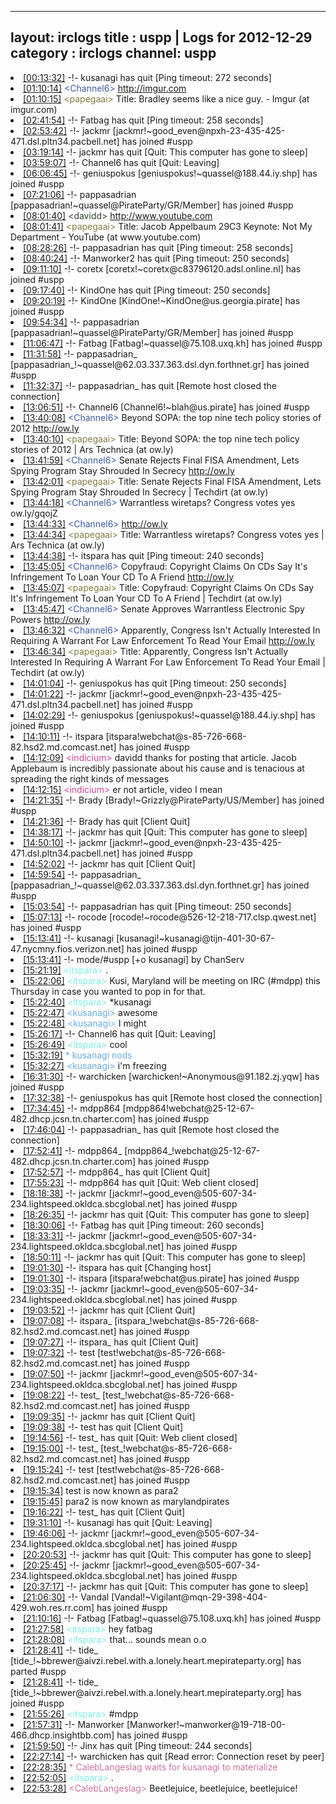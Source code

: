 
---
layout: irclogs
title : uspp | Logs for 2012-12-29
category : irclogs
channel: uspp
---
<li class="logitem"><a href="#00:13:32" name="00:13:32" class="time">[00:13:32]</a> -!- <span class="quit">kusanagi</span> has quit [Ping timeout: 272 seconds] </li>
<li class="logitem"><a href="#01:10:14" name="01:10:14" class="time">[01:10:14]</a> <span class="person" style="color:#3d5ba0">&lt;Channel6&gt;</span> <a href="http://imgur.com/gallery/GN5bh" target="_blank">http://imgur.com</a> </li>
<li class="logitem"><a href="#01:10:15" name="01:10:15" class="time">[01:10:15]</a> <span class="person" style="color:#817e41">&lt;papegaai&gt;</span> Title: Bradley seems like a nice guy. - Imgur (at imgur.com) </li>
<li class="logitem"><a href="#02:41:54" name="02:41:54" class="time">[02:41:54]</a> -!- <span class="quit">Fatbag</span> has quit [Ping timeout: 258 seconds] </li>
<li class="logitem"><a href="#02:53:42" name="02:53:42" class="time">[02:53:42]</a> -!- <span class="join">jackmr</span> [jackmr!~good_even@npxh-23-435-425-471.dsl.pltn34.pacbell.net] has joined #uspp </li>
<li class="logitem"><a href="#03:19:14" name="03:19:14" class="time">[03:19:14]</a> -!- <span class="quit">jackmr</span> has quit [Quit: This computer has gone to sleep] </li>
<li class="logitem"><a href="#03:59:07" name="03:59:07" class="time">[03:59:07]</a> -!- <span class="quit">Channel6</span> has quit [Quit: Leaving] </li>
<li class="logitem"><a href="#06:06:45" name="06:06:45" class="time">[06:06:45]</a> -!- <span class="join">geniuspokus</span> [geniuspokus!~quassel@188.44.iy.shp] has joined #uspp </li>
<li class="logitem"><a href="#07:21:06" name="07:21:06" class="time">[07:21:06]</a> -!- <span class="join">pappasadrian</span> [pappasadrian!~quassel@PirateParty/GR/Member] has joined #uspp </li>
<li class="logitem"><a href="#08:01:40" name="08:01:40" class="time">[08:01:40]</a> <span class="person" style="color:#2d3f2f">&lt;davidd&gt;</span> <a href="http://www.youtube.com/watch?v=QNsePZj_Yks&amp;feature=share&amp;list=FLglZ5lXxOpxFF281h6WBj3g" target="_blank">http://www.youtube.com</a> </li>
<li class="logitem"><a href="#08:01:41" name="08:01:41" class="time">[08:01:41]</a> <span class="person" style="color:#817e41">&lt;papegaai&gt;</span> Title: Jacob Appelbaum 29C3 Keynote: Not My Department - YouTube (at www.youtube.com) </li>
<li class="logitem"><a href="#08:28:26" name="08:28:26" class="time">[08:28:26]</a> -!- <span class="quit">pappasadrian</span> has quit [Ping timeout: 258 seconds] </li>
<li class="logitem"><a href="#08:40:24" name="08:40:24" class="time">[08:40:24]</a> -!- <span class="quit">Manworker2</span> has quit [Ping timeout: 250 seconds] </li>
<li class="logitem"><a href="#09:11:10" name="09:11:10" class="time">[09:11:10]</a> -!- <span class="join">coretx</span> [coretx!~coretx@c83796120.adsl.online.nl] has joined #uspp </li>
<li class="logitem"><a href="#09:17:40" name="09:17:40" class="time">[09:17:40]</a> -!- <span class="quit">KindOne</span> has quit [Ping timeout: 250 seconds] </li>
<li class="logitem"><a href="#09:20:19" name="09:20:19" class="time">[09:20:19]</a> -!- <span class="join">KindOne</span> [KindOne!~KindOne@us.georgia.pirate] has joined #uspp </li>
<li class="logitem"><a href="#09:54:34" name="09:54:34" class="time">[09:54:34]</a> -!- <span class="join">pappasadrian</span> [pappasadrian!~quassel@PirateParty/GR/Member] has joined #uspp </li>
<li class="logitem"><a href="#11:06:47" name="11:06:47" class="time">[11:06:47]</a> -!- <span class="join">Fatbag</span> [Fatbag!~quassel@75.108.uxq.kh] has joined #uspp </li>
<li class="logitem"><a href="#11:31:58" name="11:31:58" class="time">[11:31:58]</a> -!- <span class="join">pappasadrian_</span> [pappasadrian_!~quassel@62.03.337.363.dsl.dyn.forthnet.gr] has joined #uspp </li>
<li class="logitem"><a href="#11:32:37" name="11:32:37" class="time">[11:32:37]</a> -!- <span class="quit">pappasadrian_</span> has quit [Remote host closed the connection] </li>
<li class="logitem"><a href="#13:06:51" name="13:06:51" class="time">[13:06:51]</a> -!- <span class="join">Channel6</span> [Channel6!~blah@us.pirate] has joined #uspp </li>
<li class="logitem"><a href="#13:40:08" name="13:40:08" class="time">[13:40:08]</a> <span class="person" style="color:#3d5ba0">&lt;Channel6&gt;</span> Beyond SOPA: the top nine tech policy stories of 2012 <a href="http://ow.ly/gqobQ" target="_blank">http://ow.ly</a> </li>
<li class="logitem"><a href="#13:40:10" name="13:40:10" class="time">[13:40:10]</a> <span class="person" style="color:#817e41">&lt;papegaai&gt;</span> Title: Beyond SOPA: the top nine tech policy stories of 2012 | Ars Technica (at ow.ly) </li>
<li class="logitem"><a href="#13:41:59" name="13:41:59" class="time">[13:41:59]</a> <span class="person" style="color:#3d5ba0">&lt;Channel6&gt;</span> Senate Rejects Final FISA Amendment, Lets Spying Program Stay Shrouded In Secrecy <a href="http://ow.ly/gqogD" target="_blank">http://ow.ly</a> </li>
<li class="logitem"><a href="#13:42:01" name="13:42:01" class="time">[13:42:01]</a> <span class="person" style="color:#817e41">&lt;papegaai&gt;</span> Title: Senate Rejects Final FISA Amendment, Lets Spying Program Stay Shrouded In Secrecy | Techdirt (at ow.ly) </li>
<li class="logitem"><a href="#13:44:18" name="13:44:18" class="time">[13:44:18]</a> <span class="person" style="color:#3d5ba0">&lt;Channel6&gt;</span> Warrantless wiretaps? Congress votes yes ow.ly/gqojZ </li>
<li class="logitem"><a href="#13:44:33" name="13:44:33" class="time">[13:44:33]</a> <span class="person" style="color:#3d5ba0">&lt;Channel6&gt;</span> <a href="http://ow.ly/gqojZ" target="_blank">http://ow.ly</a> </li>
<li class="logitem"><a href="#13:44:34" name="13:44:34" class="time">[13:44:34]</a> <span class="person" style="color:#817e41">&lt;papegaai&gt;</span> Title: Warrantless wiretaps? Congress votes yes | Ars Technica (at ow.ly) </li>
<li class="logitem"><a href="#13:44:38" name="13:44:38" class="time">[13:44:38]</a> -!- <span class="quit">itspara</span> has quit [Ping timeout: 240 seconds] </li>
<li class="logitem"><a href="#13:45:05" name="13:45:05" class="time">[13:45:05]</a> <span class="person" style="color:#3d5ba0">&lt;Channel6&gt;</span> Copyfraud: Copyright Claims On CDs Say It's Infringement To Loan Your CD To A Friend <a href="http://ow.ly/gqomA" target="_blank">http://ow.ly</a> </li>
<li class="logitem"><a href="#13:45:07" name="13:45:07" class="time">[13:45:07]</a> <span class="person" style="color:#817e41">&lt;papegaai&gt;</span> Title: Copyfraud: Copyright Claims On CDs Say It's Infringement To Loan Your CD To A Friend | Techdirt (at ow.ly) </li>
<li class="logitem"><a href="#13:45:47" name="13:45:47" class="time">[13:45:47]</a> <span class="person" style="color:#3d5ba0">&lt;Channel6&gt;</span> Senate Approves Warrantless Electronic Spy Powers <a href="http://ow.ly/gqooE" target="_blank">http://ow.ly</a> </li>
<li class="logitem"><a href="#13:46:32" name="13:46:32" class="time">[13:46:32]</a> <span class="person" style="color:#3d5ba0">&lt;Channel6&gt;</span> Apparently, Congress Isn't Actually Interested In Requiring A Warrant For Law Enforcement To Read Your Email <a href="http://ow.ly/gqoqF" target="_blank">http://ow.ly</a> </li>
<li class="logitem"><a href="#13:46:34" name="13:46:34" class="time">[13:46:34]</a> <span class="person" style="color:#817e41">&lt;papegaai&gt;</span> Title: Apparently, Congress Isn't Actually Interested In Requiring A Warrant For Law Enforcement To Read Your Email | Techdirt (at ow.ly) </li>
<li class="logitem"><a href="#14:01:04" name="14:01:04" class="time">[14:01:04]</a> -!- <span class="quit">geniuspokus</span> has quit [Ping timeout: 250 seconds] </li>
<li class="logitem"><a href="#14:01:22" name="14:01:22" class="time">[14:01:22]</a> -!- <span class="join">jackmr</span> [jackmr!~good_even@npxh-23-435-425-471.dsl.pltn34.pacbell.net] has joined #uspp </li>
<li class="logitem"><a href="#14:02:29" name="14:02:29" class="time">[14:02:29]</a> -!- <span class="join">geniuspokus</span> [geniuspokus!~quassel@188.44.iy.shp] has joined #uspp </li>
<li class="logitem"><a href="#14:10:11" name="14:10:11" class="time">[14:10:11]</a> -!- <span class="join">itspara</span> [itspara!webchat@s-85-726-668-82.hsd2.md.comcast.net] has joined #uspp </li>
<li class="logitem"><a href="#14:12:09" name="14:12:09" class="time">[14:12:09]</a> <span class="person" style="color:#ce429e">&lt;indicium&gt;</span> davidd thanks for posting that article.  Jacob Applebaum is incredibly passionate about his cause and is tenacious at spreading the right kinds of messages </li>
<li class="logitem"><a href="#14:12:15" name="14:12:15" class="time">[14:12:15]</a> <span class="person" style="color:#ce429e">&lt;indicium&gt;</span> er not article, video I mean </li>
<li class="logitem"><a href="#14:21:35" name="14:21:35" class="time">[14:21:35]</a> -!- <span class="join">Brady</span> [Brady!~Grizzly@PirateParty/US/Member] has joined #uspp </li>
<li class="logitem"><a href="#14:21:36" name="14:21:36" class="time">[14:21:36]</a> -!- <span class="quit">Brady</span> has quit [Client Quit] </li>
<li class="logitem"><a href="#14:38:17" name="14:38:17" class="time">[14:38:17]</a> -!- <span class="quit">jackmr</span> has quit [Quit: This computer has gone to sleep] </li>
<li class="logitem"><a href="#14:50:10" name="14:50:10" class="time">[14:50:10]</a> -!- <span class="join">jackmr</span> [jackmr!~good_even@npxh-23-435-425-471.dsl.pltn34.pacbell.net] has joined #uspp </li>
<li class="logitem"><a href="#14:52:02" name="14:52:02" class="time">[14:52:02]</a> -!- <span class="quit">jackmr</span> has quit [Client Quit] </li>
<li class="logitem"><a href="#14:59:54" name="14:59:54" class="time">[14:59:54]</a> -!- <span class="join">pappasadrian_</span> [pappasadrian_!~quassel@62.03.337.363.dsl.dyn.forthnet.gr] has joined #uspp </li>
<li class="logitem"><a href="#15:03:54" name="15:03:54" class="time">[15:03:54]</a> -!- <span class="quit">pappasadrian</span> has quit [Ping timeout: 250 seconds] </li>
<li class="logitem"><a href="#15:07:13" name="15:07:13" class="time">[15:07:13]</a> -!- <span class="join">rocode</span> [rocode!~rocode@526-12-218-717.clsp.qwest.net] has joined #uspp </li>
<li class="logitem"><a href="#15:13:41" name="15:13:41" class="time">[15:13:41]</a> -!- <span class="join">kusanagi</span> [kusanagi!~kusanagi@tijn-401-30-67-47.nycmny.fios.verizon.net] has joined #uspp </li>
<li class="logitem"><a href="#15:13:41" name="15:13:41" class="time">[15:13:41]</a> -!- mode/<span class="mode">#uspp</span> [+o kusanagi] by ChanServ </li>
<li class="logitem"><a href="#15:21:19" name="15:21:19" class="time">[15:21:19]</a> <span class="person" style="color:#7deee6">&lt;itspara&gt;</span> . </li>
<li class="logitem"><a href="#15:22:06" name="15:22:06" class="time">[15:22:06]</a> <span class="person" style="color:#7deee6">&lt;itspara&gt;</span> Kusi, Maryland will be meeting on IRC (#mdpp) this Thursday in case you wanted to pop in for that.  </li>
<li class="logitem"><a href="#15:22:40" name="15:22:40" class="time">[15:22:40]</a> <span class="person" style="color:#7deee6">&lt;itspara&gt;</span> *kusanagi </li>
<li class="logitem"><a href="#15:22:47" name="15:22:47" class="time">[15:22:47]</a> <span class="person" style="color:#6aace3">&lt;kusanagi&gt;</span> awesome </li>
<li class="logitem"><a href="#15:22:48" name="15:22:48" class="time">[15:22:48]</a> <span class="person" style="color:#6aace3">&lt;kusanagi&gt;</span> I might </li>
<li class="logitem"><a href="#15:26:17" name="15:26:17" class="time">[15:26:17]</a> -!- <span class="quit">Channel6</span> has quit [Quit: Leaving] </li>
<li class="logitem"><a href="#15:26:49" name="15:26:49" class="time">[15:26:49]</a> <span class="person" style="color:#7deee6">&lt;itspara&gt;</span> cool </li>
<li class="logitem"><a href="#15:32:19" name="15:32:19" class="time">[15:32:19]</a> <span class="person" style="color:#6aace3">* kusanagi nods</span> </li>
<li class="logitem"><a href="#15:32:27" name="15:32:27" class="time">[15:32:27]</a> <span class="person" style="color:#6aace3">&lt;kusanagi&gt;</span> i'm freezing </li>
<li class="logitem"><a href="#16:31:30" name="16:31:30" class="time">[16:31:30]</a> -!- <span class="join">warchicken</span> [warchicken!~Anonymous@91.182.zj.yqw] has joined #uspp </li>
<li class="logitem"><a href="#17:32:38" name="17:32:38" class="time">[17:32:38]</a> -!- <span class="quit">geniuspokus</span> has quit [Remote host closed the connection] </li>
<li class="logitem"><a href="#17:34:45" name="17:34:45" class="time">[17:34:45]</a> -!- <span class="join">mdpp864</span> [mdpp864!webchat@25-12-67-482.dhcp.jcsn.tn.charter.com] has joined #uspp </li>
<li class="logitem"><a href="#17:46:04" name="17:46:04" class="time">[17:46:04]</a> -!- <span class="quit">pappasadrian_</span> has quit [Remote host closed the connection] </li>
<li class="logitem"><a href="#17:52:41" name="17:52:41" class="time">[17:52:41]</a> -!- <span class="join">mdpp864_</span> [mdpp864_!webchat@25-12-67-482.dhcp.jcsn.tn.charter.com] has joined #uspp </li>
<li class="logitem"><a href="#17:52:57" name="17:52:57" class="time">[17:52:57]</a> -!- <span class="quit">mdpp864_</span> has quit [Client Quit] </li>
<li class="logitem"><a href="#17:55:23" name="17:55:23" class="time">[17:55:23]</a> -!- <span class="quit">mdpp864</span> has quit [Quit: Web client closed] </li>
<li class="logitem"><a href="#18:18:38" name="18:18:38" class="time">[18:18:38]</a> -!- <span class="join">jackmr</span> [jackmr!~good_even@505-607-34-234.lightspeed.okldca.sbcglobal.net] has joined #uspp </li>
<li class="logitem"><a href="#18:26:35" name="18:26:35" class="time">[18:26:35]</a> -!- <span class="quit">jackmr</span> has quit [Quit: This computer has gone to sleep] </li>
<li class="logitem"><a href="#18:30:06" name="18:30:06" class="time">[18:30:06]</a> -!- <span class="quit">Fatbag</span> has quit [Ping timeout: 260 seconds] </li>
<li class="logitem"><a href="#18:33:31" name="18:33:31" class="time">[18:33:31]</a> -!- <span class="join">jackmr</span> [jackmr!~good_even@505-607-34-234.lightspeed.okldca.sbcglobal.net] has joined #uspp </li>
<li class="logitem"><a href="#18:50:11" name="18:50:11" class="time">[18:50:11]</a> -!- <span class="quit">jackmr</span> has quit [Quit: This computer has gone to sleep] </li>
<li class="logitem"><a href="#19:01:30" name="19:01:30" class="time">[19:01:30]</a> -!- <span class="quit">itspara</span> has quit [Changing host] </li>
<li class="logitem"><a href="#19:01:30" name="19:01:30" class="time">[19:01:30]</a> -!- <span class="join">itspara</span> [itspara!webchat@us.pirate] has joined #uspp </li>
<li class="logitem"><a href="#19:03:35" name="19:03:35" class="time">[19:03:35]</a> -!- <span class="join">jackmr</span> [jackmr!~good_even@505-607-34-234.lightspeed.okldca.sbcglobal.net] has joined #uspp </li>
<li class="logitem"><a href="#19:03:52" name="19:03:52" class="time">[19:03:52]</a> -!- <span class="quit">jackmr</span> has quit [Client Quit] </li>
<li class="logitem"><a href="#19:07:08" name="19:07:08" class="time">[19:07:08]</a> -!- <span class="join">itspara_</span> [itspara_!webchat@s-85-726-668-82.hsd2.md.comcast.net] has joined #uspp </li>
<li class="logitem"><a href="#19:07:27" name="19:07:27" class="time">[19:07:27]</a> -!- <span class="quit">itspara_</span> has quit [Client Quit] </li>
<li class="logitem"><a href="#19:07:32" name="19:07:32" class="time">[19:07:32]</a> -!- <span class="join">test</span> [test!webchat@s-85-726-668-82.hsd2.md.comcast.net] has joined #uspp </li>
<li class="logitem"><a href="#19:07:50" name="19:07:50" class="time">[19:07:50]</a> -!- <span class="join">jackmr</span> [jackmr!~good_even@505-607-34-234.lightspeed.okldca.sbcglobal.net] has joined #uspp </li>
<li class="logitem"><a href="#19:08:22" name="19:08:22" class="time">[19:08:22]</a> -!- <span class="join">test_</span> [test_!webchat@s-85-726-668-82.hsd2.md.comcast.net] has joined #uspp </li>
<li class="logitem"><a href="#19:09:35" name="19:09:35" class="time">[19:09:35]</a> -!- <span class="quit">jackmr</span> has quit [Client Quit] </li>
<li class="logitem"><a href="#19:09:38" name="19:09:38" class="time">[19:09:38]</a> -!- <span class="quit">test</span> has quit [Client Quit] </li>
<li class="logitem"><a href="#19:14:56" name="19:14:56" class="time">[19:14:56]</a> -!- <span class="quit">test_</span> has quit [Quit: Web client closed] </li>
<li class="logitem"><a href="#19:15:00" name="19:15:00" class="time">[19:15:00]</a> -!- <span class="join">test_</span> [test_!webchat@s-85-726-668-82.hsd2.md.comcast.net] has joined #uspp </li>
<li class="logitem"><a href="#19:15:24" name="19:15:24" class="time">[19:15:24]</a> -!- <span class="join">test</span> [test!webchat@s-85-726-668-82.hsd2.md.comcast.net] has joined #uspp </li>
<li class="logitem"><a href="#19:15:34" name="19:15:34" class="time">[19:15:34]</a> <span class="nick">test</span> is now known as <span class="nick">para2</span> </li>
<li class="logitem"><a href="#19:15:45" name="19:15:45" class="time">[19:15:45]</a> <span class="nick">para2</span> is now known as <span class="nick">marylandpirates</span> </li>
<li class="logitem"><a href="#19:16:22" name="19:16:22" class="time">[19:16:22]</a> -!- <span class="quit">test_</span> has quit [Client Quit] </li>
<li class="logitem"><a href="#19:31:10" name="19:31:10" class="time">[19:31:10]</a> -!- <span class="quit">kusanagi</span> has quit [Quit: Leaving] </li>
<li class="logitem"><a href="#19:46:06" name="19:46:06" class="time">[19:46:06]</a> -!- <span class="join">jackmr</span> [jackmr!~good_even@505-607-34-234.lightspeed.okldca.sbcglobal.net] has joined #uspp </li>
<li class="logitem"><a href="#20:20:53" name="20:20:53" class="time">[20:20:53]</a> -!- <span class="quit">jackmr</span> has quit [Quit: This computer has gone to sleep] </li>
<li class="logitem"><a href="#20:25:45" name="20:25:45" class="time">[20:25:45]</a> -!- <span class="join">jackmr</span> [jackmr!~good_even@505-607-34-234.lightspeed.okldca.sbcglobal.net] has joined #uspp </li>
<li class="logitem"><a href="#20:37:17" name="20:37:17" class="time">[20:37:17]</a> -!- <span class="quit">jackmr</span> has quit [Quit: This computer has gone to sleep] </li>
<li class="logitem"><a href="#21:06:30" name="21:06:30" class="time">[21:06:30]</a> -!- <span class="join">Vandal</span> [Vandal!~Vigilant@mqn-29-398-404-429.woh.res.rr.com] has joined #uspp </li>
<li class="logitem"><a href="#21:10:16" name="21:10:16" class="time">[21:10:16]</a> -!- <span class="join">Fatbag</span> [Fatbag!~quassel@75.108.uxq.kh] has joined #uspp </li>
<li class="logitem"><a href="#21:27:58" name="21:27:58" class="time">[21:27:58]</a> <span class="person" style="color:#7deee6">&lt;itspara&gt;</span> hey fatbag </li>
<li class="logitem"><a href="#21:28:08" name="21:28:08" class="time">[21:28:08]</a> <span class="person" style="color:#7deee6">&lt;itspara&gt;</span> that... sounds mean o.o </li>
<li class="logitem"><a href="#21:28:41" name="21:28:41" class="time">[21:28:41]</a> -!- <span class="part">tide_</span> [tide_!~bbrewer@aivzi.rebel.with.a.lonely.heart.mepirateparty.org] has parted #uspp </li>
<li class="logitem"><a href="#21:28:41" name="21:28:41" class="time">[21:28:41]</a> -!- <span class="join">tide_</span> [tide_!~bbrewer@aivzi.rebel.with.a.lonely.heart.mepirateparty.org] has joined #uspp </li>
<li class="logitem"><a href="#21:55:26" name="21:55:26" class="time">[21:55:26]</a> <span class="person" style="color:#7deee6">&lt;itspara&gt;</span> #mdpp </li>
<li class="logitem"><a href="#21:57:31" name="21:57:31" class="time">[21:57:31]</a> -!- <span class="join">Manworker</span> [Manworker!~manworker@19-718-00-466.dhcp.insightbb.com] has joined #uspp </li>
<li class="logitem"><a href="#21:59:50" name="21:59:50" class="time">[21:59:50]</a> -!- <span class="quit">Jinx</span> has quit [Ping timeout: 244 seconds] </li>
<li class="logitem"><a href="#22:27:14" name="22:27:14" class="time">[22:27:14]</a> -!- <span class="quit">warchicken</span> has quit [Read error: Connection reset by peer] </li>
<li class="logitem"><a href="#22:28:35" name="22:28:35" class="time">[22:28:35]</a> <span class="person" style="color:#cc749c">* CalebLangeslag waits for kusanagi to materialize</span> </li>
<li class="logitem"><a href="#22:52:05" name="22:52:05" class="time">[22:52:05]</a> <span class="person" style="color:#7deee6">&lt;itspara&gt;</span> . </li>
<li class="logitem"><a href="#22:53:28" name="22:53:28" class="time">[22:53:28]</a> <span class="person" style="color:#cc749c">&lt;CalebLangeslag&gt;</span> Beetlejuice, beetlejuice, beetlejuice! </li>


